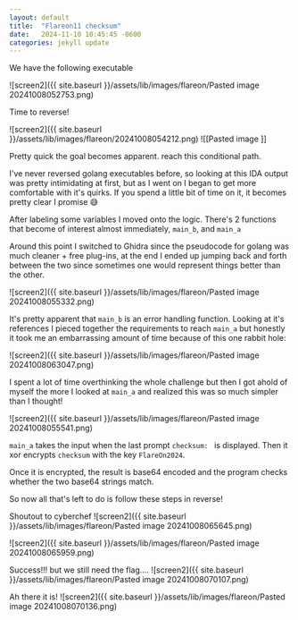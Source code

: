 ```yaml
---
layout: default
title:  "Flareon11 checksum"
date:   2024-11-10 10:45:45 -0600
categories: jekyll update
---
```


We have the following executable

![screen2]({{ site.baseurl }}/assets/lib/images/flareon/Pasted image 20241008052753.png)

Time to reverse!

![screen2]({{ site.baseurl }}/assets/lib/images/flareon/20241008054212.png)
![[Pasted image ]]

Pretty quick the goal becomes apparent. reach this conditional path.

I've never reversed golang executables before, so looking at this IDA output was pretty intimidating at first, but as I went on I began to get more comfortable with it's quirks. If you spend a little bit of time on it, it becomes pretty clear I promise 😅

After labeling some variables I moved onto the logic. There's 2 functions that become of interest almost immediately, `main_b`, and `main_a`

Around this point I switched to Ghidra since the pseudocode for golang was much cleaner + free plug-ins, at the end I ended up jumping back and forth between the two since sometimes one would represent things better than the other.

![screen2]({{ site.baseurl }}/assets/lib/images/flareon/Pasted image 20241008055332.png)


It's pretty apparent that `main_b` is an error handling function.
Looking at it's references I pieced together the requirements to reach `main_a` but honestly it took me an embarrassing amount of time because of this one rabbit hole:

![screen2]({{ site.baseurl }}/assets/lib/images/flareon/Pasted image 20241008063047.png)


I spent a lot of time overthinking the whole challenge but then I got ahold of myself the more I looked at `main_a` and realized this was so much simpler than I thought! 

![screen2]({{ site.baseurl }}/assets/lib/images/flareon/Pasted image 20241008055541.png)


`main_a` takes the input when the last prompt `checksum: ` is displayed. Then it xor encrypts `checksum` with the key `FlareOn2024`.

Once it is encrypted, the result is base64 encoded and the program checks whether the two base64 strings match.

So now all that's left to do is follow these steps in reverse!

Shoutout to cyberchef
![screen2]({{ site.baseurl }}/assets/lib/images/flareon/Pasted image 20241008065645.png)

![screen2]({{ site.baseurl }}/assets/lib/images/flareon/Pasted image 20241008065959.png)


Success!!! but we still need the flag....
![screen2]({{ site.baseurl }}/assets/lib/images/flareon/Pasted image 20241008070107.png)

Ah there it is!
![screen2]({{ site.baseurl }}/assets/lib/images/flareon/Pasted image 20241008070136.png)
